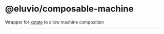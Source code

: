 # @eluvio/composable-machine
Wrapper for [xstate](https://www.npmjs.com/package/xstate) to allow machine composition

---
